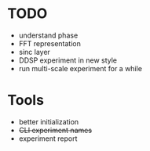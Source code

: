 # TODO

- understand phase
- FFT representation
- sinc layer
- DDSP experiment in new style
- run multi-scale experiment for a while


# Tools
- better initialization
- ~~CLI experiment names~~
- experiment report